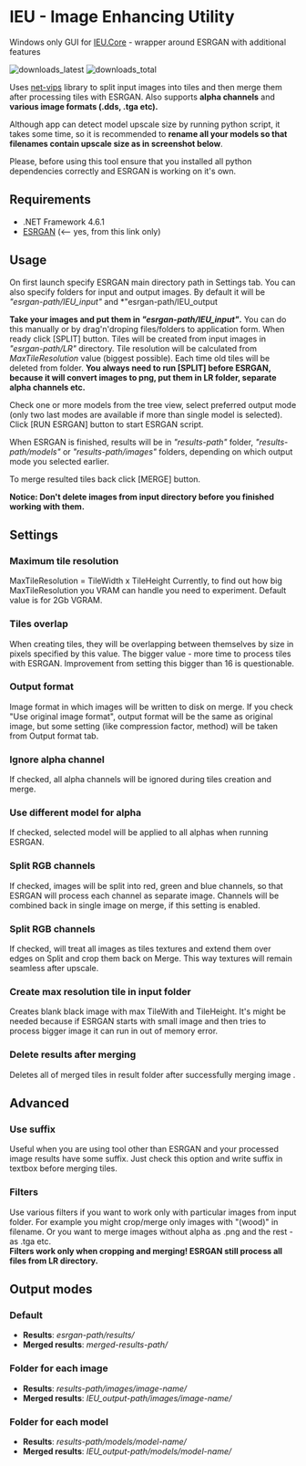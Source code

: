# IEU - Image Enhancing Utility
Windows only GUI for [IEU.Core](https://github.com/ptrsuder/IEU.Core) - wrapper around ESRGAN with additional features

![downloads_latest](https://img.shields.io/github/downloads/ptrsuder/IEU.Winforms/latest/total.svg?color=magenta)
![downloads_total](https://img.shields.io/github/downloads/ptrsuder/IEU.Winforms/total.svg?label=downloads%40total)

Uses [net-vips](https://github.com/kleisauke/net-vips) library to split input images into tiles and then merge them after processing tiles with ESRGAN. Also supports **alpha channels** and **various image formats (.dds, .tga etc).**

Although app can detect model upscale size by running python script, it takes some time, so it is recommended to **rename all your models so that filenames contain upscale size as in screenshot below**.

Please, before using this tool ensure that you installed all python dependencies correctly and ESRGAN is working on it's own.

## Requirements

* .NET Framework 4.6.1
* [ESRGAN](https://github.com/xinntao/ESRGAN/tree/aceb85730832001ec1fa3a77bd6856b75e1d0e87) (<-- yes, from this link only)

## Usage

On first launch specify ESRGAN main directory path in Settings tab.
You can also specify folders for input and output images. By default it will be *"esrgan-path/IEU_input"* and *"esrgan-path/IEU_output

**Take your images and put them in *"esrgan-path/IEU_input"*.** You can do this manually or by drag'n'droping files/folders to application form.
When ready click [SPLIT] button. Tiles will be created from input images in *"esrgan-path/LR"* directory. Tile resolution will be calculated from *MaxTileResolution* value (biggest possible). Each time old tiles will be deleted from folder.
 **You always need to run [SPLIT] before ESRGAN, because it will convert images to png, put them in LR folder, separate alpha channels etc.**
 
Check one or more models from the tree view, select preferred output mode (only two last modes are available if more than single model is selected).
Click [RUN ESRGAN] button to start ESRGAN script. 

When ESRGAN is finished, results will be in *"results-path"* folder, *"results-path/models"* or *"results-path/images"* folders, depending on which output mode you selected earlier.

To merge resulted tiles back click [MERGE] button.

**Notice: Don't delete images from input directory before you finished working with them.**

## Settings


 ### Maximum tile resolution
 MaxTileResolution = TileWidth x TileHeight
 Currently, to find out how big MaxTileResolution you VRAM can handle you need to experiment. Default value is for 2Gb VGRAM.
 ### Tiles overlap
 When creating tiles, they will be overlapping between themselves by size in pixels specified by this value. The bigger value - more time to process tiles with ESRGAN. Improvement from setting this bigger than 16 is questionable.
 ### Output format
 Image format in which images will be written to disk on merge. If you check "Use original image format", output format will be the same as original image, but some setting (like compression factor, method) will be taken from Output format tab.
 
  ### Ignore alpha channel
 If checked, all alpha channels will be ignored during tiles creation and merge.
 ### Use different model for alpha
 If checked, selected model will be applied to all alphas when running ESRGAN.
 ### Split RGB channels
 If checked, images will be split into red, green and blue channels, so that ESRGAN will process each channel as separate image. Channels will be combined back in single image on merge, if this setting is enabled.
 ### Split RGB channels
 If checked, will treat all images as tiles textures and extend them over edges on Split and crop them back on Merge. This way textures will remain seamless after upscale.

 ### Create max resolution tile in input folder
 Creates blank black image with max TileWith and TileHeight. It's might be needed because if ESRGAN starts with small image and then tries to process bigger image it can run in out of memory error. 
 ### Delete results after merging
 Deletes all of merged tiles in result folder after successfully merging image .
 
## Advanced
  
 ### Use suffix
 Useful when you are using tool other than ESRGAN and your processed image results have some suffix. Just check this option and write suffix in textbox before merging tiles.
 ### Filters
 Use various filters if you want to work only with particular images from input folder. For example you might crop/merge only images with "(wood)" in filename. Or you want to merge images without alpha as .png and the rest - as .tga etc. </br>
 **Filters work only when cropping and merging! ESRGAN still process all files from LR directory.**
  
## Output modes
  ### Default  
  * **Results**: *esrgan-path/results/*
  * **Merged results**: *merged-results-path/*
  
  ### Folder for each image  
  * **Results**: *results-path/images/image-name/*
  * **Merged results**: *IEU_output-path/images/image-name/*
  
  ### Folder for each model  
  * **Results**: *results-path/models/model-name/*
  * **Merged results**: *IEU_output-path/models/model-name/*
  
  
